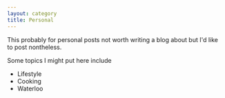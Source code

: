 ```yaml
---
layout: category
title: Personal
---
```


This probably for personal posts not worth writing a blog about but I'd like to post nontheless.

Some topics I might put here include 

* Lifestyle  
* Cooking   
* Waterloo
